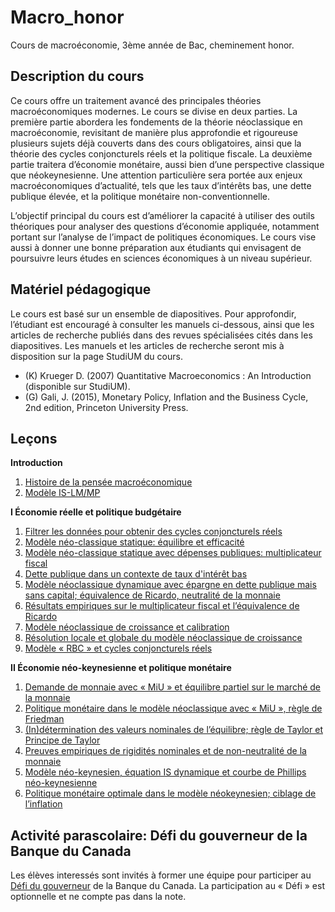 # Macro_honor
Cours de macroéconomie, 3ème année de Bac, cheminement honor.

Description du cours
--------------------
Ce cours offre un traitement avancé des principales théories macroéconomiques modernes. Le cours se divise en deux parties. La première partie abordera les fondements de la théorie néoclassique en macroéconomie, revisitant de manière plus approfondie et rigoureuse plusieurs sujets déjà couverts dans des cours obligatoires, ainsi que la théorie des cycles conjoncturels réels et la politique fiscale. La deuxième partie traitera d’économie monétaire, aussi bien d’une perspective classique que néokeynesienne. Une attention particulière sera portée aux enjeux macroéconomiques d’actualité, tels que les taux d’intérêts bas, une dette publique élevée, et la politique monétaire non-conventionnelle. 

L’objectif principal du cours est d’améliorer la capacité à utiliser des outils théoriques pour analyser des questions d’économie appliquée, notamment portant sur l’analyse de l’impact de politiques économiques. Le cours vise aussi à donner une bonne préparation aux étudiants qui envisagent de poursuivre leurs études en sciences économiques à un niveau supérieur.

Matériel pédagogique
--------------------
Le cours est basé sur un ensemble de diapositives. Pour approfondir, l’étudiant est encouragé à consulter les manuels ci-dessous, ainsi que les articles de recherche publiés dans des revues spécialisées cités dans les diapositives. Les manuels et les articles de recherche seront mis à disposition sur la page StudiUM du cours.
  - (K) Krueger D. (2007) Quantitative Macroeconomics : An Introduction (disponible sur StudiUM).
  - (G) Gali, J. (2015), Monetary Policy, Inflation and the Business Cycle, 2nd edition, Princeton University Press. 

Leçons
------
**Introduction**
  1. [Histoire de la pensée macroéconomique](Cours/ECN4050_1.pdf)
  2. [Modèle IS-LM/MP](Cours/ECN4050_1_bis.pdf)

**I Économie réelle et politique budgétaire**
  1. [Filtrer les données pour obtenir des cycles conjoncturels réels](Cours/ECN4050_2.pdf)
  2. [Modèle néo-classique statique: équilibre et efficacité](Cours/ECN4050_3.pdf)
  3. [Modèle néo-classique statique avec dépenses publiques: multiplicateur fiscal](Cours/ECN4050_4.pdf)
  4. [Dette publique dans un contexte de taux d'intérêt bas](Cours/ECN4050_4_bis.pdf)
  5. [Modèle néoclassique dynamique avec épargne en dette publique mais sans capital; équivalence de Ricardo, neutralité de la monnaie](Cours/ECN4050_5.pdf)
  6. [Résultats empiriques sur le multiplicateur fiscal et l’équivalence de Ricardo](Cours/ECN4050_5_bis.pdf)
  7. [Modèle néoclassique de croissance et calibration](Cours/ECN4050_6.pdf)
  8. [Résolution locale et globale du modèle néoclassique de croissance](Cours/ECN4050_7.pdf)
  9. [Modèle « RBC » et cycles conjoncturels réels](Cours/ECN4050_8.pdf)

**II Économie néo-keynesienne et politique monétaire**
  1. [Demande de monnaie avec « MiU » et équilibre partiel sur le marché de la monnaie](Cours/ECN4050_9.pdf)
  2. [Politique monétaire dans le modèle néoclassique avec « MiU », règle de Friedman](Cours/ECN4050_10.pdf)
  3. [(In)détermination des valeurs nominales de l’équilibre; règle de Taylor et Principe de Taylor](Cours/ECN4050_10_bis.pdf)
  4. [Preuves empiriques de rigidités nominales et de non-neutralité de la monnaie](Cours/ECN4050_11.pdf)
  5. [Modèle néo-keynesien, équation IS dynamique et courbe de Phillips néo-keynesienne](Cours/ECN4050_12.pdf)
  6. [Politique monétaire optimale dans le modèle néokeynesien; ciblage de l’inflation](Cours/ECN4050_12_bis.pdf)

Activité parascolaire: Défi du gouverneur de la Banque du Canada
-----------------------------------------------------------------
Les élèves interessés sont invités à former une équipe pour participer au [Défi du gouverneur](https://www.banqueducanada.ca/recherches/defi-gouverneur/) de la Banque du Canada. La participation au « Défi » est optionnelle et ne compte pas dans la note.
